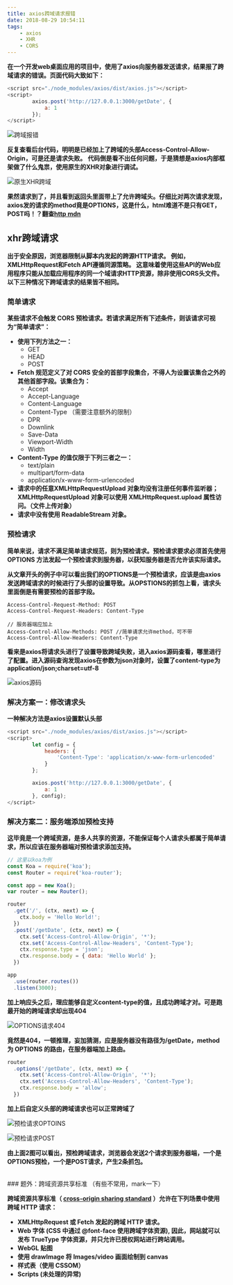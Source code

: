 ```yaml
---
title: axios跨域请求报错
date: 2018-08-29 10:54:11
tags:
    - axios
    - XHR
    - CORS
---
```


**在一个开发web桌面应用的项目中，使用了axios向服务器发送请求，结果报了跨域请求的错误。页面代码大致如下：**

``` js
<script src="./node_modules/axios/dist/axios.js"></script>
<script>
        axios.post('http://127.0.0.1:3000/getDate', {
            a: 1
        });
</script>
```

![跨域报错](../../../../img/axios-CORS/1.png)

**反复查看后台代码，明明是已经加上了跨域的头部Access-Control-Allow-Origin，可是还是请求失败。**
**代码倒是看不出任何问题，于是猜想是axios内部框架做了什么鬼祟，使用原生的XHR对象进行调试。**

![原生XHR跨域](../../../../img/axios-CORS/2.png)

**果然请求到了，并且看到返回头里面带上了允许跨域头。仔细比对两次请求发现，axios发的请求的method竟是OPTIONS，这是什么，html难道不是只有GET，POST吗！？翻查[http mdn](https://developer.mozilla.org/zh-CN/docs/Web/HTTP/Access_control_CORS)**

## xhr跨域请求

**出于安全原因，浏览器限制从脚本内发起的跨源HTTP请求。 例如，XMLHttpRequest和Fetch API遵循同源策略。 这意味着使用这些API的Web应用程序只能从加载应用程序的同一个域请求HTTP资源，除非使用CORS头文件。以下三种情况下跨域请求的结果皆不相同。**

### 简单请求

**某些请求不会触发 CORS 预检请求。若请求满足所有下述条件，则该请求可视为“简单请求”：**

*   **使用下列方法之一：**
    *   GET
    *   HEAD
    *   POST
*   **Fetch 规范定义了对 CORS 安全的首部字段集合，不得人为设置该集合之外的其他首部字段。该集合为：**
    *   Accept
    *   Accept-Language
    *   Content-Language
    *   Content-Type （需要注意额外的限制）
    *   DPR
    *   Downlink
    *   Save-Data
    *   Viewport-Width
    *   Width
*   **Content-Type 的值仅限于下列三者之一：**
    *   text/plain
    *   multipart/form-data
    *   application/x-www-form-urlencoded
*   **请求中的任意XMLHttpRequestUpload 对象均没有注册任何事件监听器；XMLHttpRequestUpload 对象可以使用 XMLHttpRequest.upload 属性访问。（文件上传对象）**
*   **请求中没有使用 ReadableStream 对象。**

### 预检请求
**简单来说，请求不满足简单请求规范，则为预检请求。预检请求要求必须首先使用 OPTIONS 方法发起一个预检请求到服务器，以获知服务器是否允许该实际请求。**

**从文章开头的例子中可以看出我们的OPTIONS是一个预检请求，应该是由axios发送跨域请求的时候进行了头部的设置导致。从OPSTIONS的抓包上看，请求头里面倒是有需要预检的首部字段。**

```
Access-Control-Request-Method: POST
Access-Control-Request-Headers: Content-Type 

// 服务器端应加上
Access-Control-Allow-Methods: POST //简单请求允许method，可不带
Access-Control-Allow-Headers: Content-Type
```

**看来是axios将请求头进行了设置导致跨域失败，进入axios源码查看，哪里进行了配置。进入源码查询发现axios在参数为json对象时，设置了content-type为application/json;charset=utf-8**

![axios源码](../../../../img/axios-CORS/3.png)

### 解决方案一：修改请求头

**一种解决方法是axios设置默认头部**

``` js
<script src="./node_modules/axios/dist/axios.js"></script>
<script>
        let config = {
            headers: {
                'Content-Type': 'application/x-www-form-urlencoded'
            }
        };

        axios.post('http://127.0.0.1:3000/getDate', {
            a: 1
        }, config);
</script>
```

### 解决方案二：服务端添加预检支持

**这毕竟是一个跨域资源，是多人共享的资源，不能保证每个人请求头都属于简单请求，所以应该在服务器端对预检请求添加支持。**

``` js
// 这里以koa为例
const Koa = require('koa');
const Router = require('koa-router');

const app = new Koa();
var router = new Router();

router
  .get('/', (ctx, next) => {
    ctx.body = 'Hello World!';
  })
  .post('/getDate', (ctx, next) => {
    ctx.set('Access-Control-Allow-Origin', '*');
    ctx.set('Access-Control-Allow-Headers', 'Content-Type');
    ctx.response.type = 'json';
    ctx.response.body = { data: 'Hello World' };
  })

app
  .use(router.routes())
  .listen(3000);
```

**加上响应头之后，理应能够自定义content-type的值，且成功跨域才对。可是跑最开始的跨域请求却出现404**

![OPTIONS请求404](../../../../img/axios-CORS/4.png)

**竟然是404，一顿推理，妄加猜测，应是服务器没有路径为/getDate，method 为 OPTIONS 的路由，在服务器端加上路由。**

``` js
router
  .options('/getDate', (ctx, next) => {
    ctx.set('Access-Control-Allow-Origin', '*');
    ctx.set('Access-Control-Allow-Headers', 'Content-Type');
    ctx.response.body = 'allow';
  })
```

**加上后自定义头部的跨域请求也可以正常跨域了**

![预检请求OPTOINS](../../../../img/axios-CORS/5.png)

![预检请求POST](../../../../img/axios-CORS/6.png)

**由上面2图可以看出，预检跨域请求，浏览器会发送2个请求到服务器端，一个是OPTIONS预检，一个是POST请求，产生2条抓包。**

</br>
### 题外：跨域资源共享标准 （有些不常用，mark一下）

**跨域资源共享标准（ [cross-origin sharing standard](http://www.w3.org/TR/cors/) ）允许在下列场景中使用跨域 HTTP 请求：**

*   **XMLHttpRequest 或 Fetch 发起的跨域 HTTP 请求。**
*   **Web 字体 (CSS 中通过 @font-face 使用跨域字体资源), 因此，网站就可以发布 TrueType 字体资源，并只允许已授权网站进行跨站调用。**
*   **WebGL 贴图**
*   **使用 drawImage 将 Images/video 画面绘制到 canvas**
*   **样式表（使用 CSSOM）**
*   **Scripts (未处理的异常)**